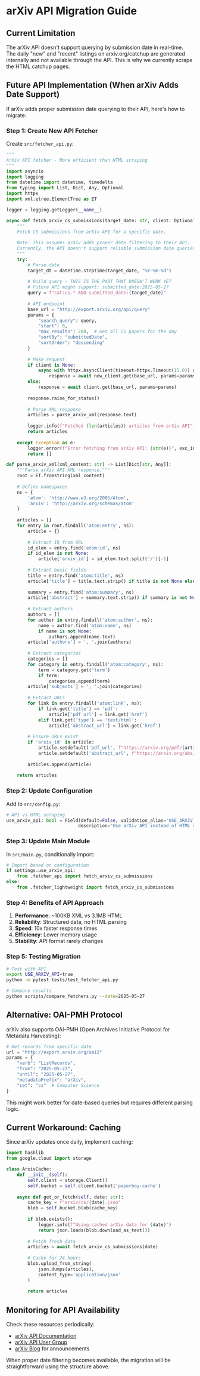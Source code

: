 # arXiv API Migration Guide

## Current Limitation

The arXiv API doesn't support querying by submission date in real-time. The daily "new" and "recent" listings on arxiv.org/catchup are generated internally and not available through the API. This is why we currently scrape the HTML catchup pages.

## Future API Implementation (When arXiv Adds Date Support)

If arXiv adds proper submission date querying to their API, here's how to migrate:

### Step 1: Create New API Fetcher

Create `src/fetcher_api.py`:

```python
"""
ArXiv API fetcher - More efficient than HTML scraping
"""
import asyncio
import logging
from datetime import datetime, timedelta
from typing import List, Dict, Any, Optional
import httpx
import xml.etree.ElementTree as ET

logger = logging.getLogger(__name__)

async def fetch_arxiv_cs_submissions(target_date: str, client: Optional[httpx.AsyncClient] = None) -> List[Dict[str, Any]]:
    """
    Fetch CS submissions from arXiv API for a specific date.
    
    Note: This assumes arXiv adds proper date filtering to their API.
    Currently, the API doesn't support reliable submission date queries.
    """
    try:
        # Parse date
        target_dt = datetime.strptime(target_date, "%Y-%m-%d")
        
        # Build query - THIS IS THE PART THAT DOESN'T WORK YET
        # Future API might support: submitted_date:2025-05-27
        query = f"cat:cs.* AND submitted_date:{target_date}"
        
        # API endpoint
        base_url = "http://export.arxiv.org/api/query"
        params = {
            "search_query": query,
            "start": 0,
            "max_results": 200,  # Get all CS papers for the day
            "sortBy": "submittedDate",
            "sortOrder": "descending"
        }
        
        # Make request
        if client is None:
            async with httpx.AsyncClient(timeout=httpx.Timeout(15.0)) as new_client:
                response = await new_client.get(base_url, params=params)
        else:
            response = await client.get(base_url, params=params)
        
        response.raise_for_status()
        
        # Parse XML response
        articles = parse_arxiv_xml(response.text)
        
        logger.info(f"Fetched {len(articles)} articles from arXiv API")
        return articles
        
    except Exception as e:
        logger.error(f"Error fetching from arXiv API: {str(e)}", exc_info=True)
        return []

def parse_arxiv_xml(xml_content: str) -> List[Dict[str, Any]]:
    """Parse arXiv API XML response."""
    root = ET.fromstring(xml_content)
    
    # Define namespaces
    ns = {
        'atom': 'http://www.w3.org/2005/Atom',
        'arxiv': 'http://arxiv.org/schemas/atom'
    }
    
    articles = []
    for entry in root.findall('atom:entry', ns):
        article = {}
        
        # Extract ID from URL
        id_elem = entry.find('atom:id', ns)
        if id_elem is not None:
            article['arxiv_id'] = id_elem.text.split('/')[-1]
        
        # Extract basic fields
        title = entry.find('atom:title', ns)
        article['title'] = title.text.strip() if title is not None else ""
        
        summary = entry.find('atom:summary', ns)
        article['abstract'] = summary.text.strip() if summary is not None else ""
        
        # Extract authors
        authors = []
        for author in entry.findall('atom:author', ns):
            name = author.find('atom:name', ns)
            if name is not None:
                authors.append(name.text)
        article['authors'] = ', '.join(authors)
        
        # Extract categories
        categories = []
        for category in entry.findall('atom:category', ns):
            term = category.get('term')
            if term:
                categories.append(term)
        article['subjects'] = ', '.join(categories)
        
        # Extract URLs
        for link in entry.findall('atom:link', ns):
            if link.get('title') == 'pdf':
                article['pdf_url'] = link.get('href')
            elif link.get('type') == 'text/html':
                article['abstract_url'] = link.get('href')
        
        # Ensure URLs exist
        if 'arxiv_id' in article:
            article.setdefault('pdf_url', f"https://arxiv.org/pdf/{article['arxiv_id']}.pdf")
            article.setdefault('abstract_url', f"https://arxiv.org/abs/{article['arxiv_id']}")
        
        articles.append(article)
    
    return articles
```

### Step 2: Update Configuration

Add to `src/config.py`:

```python
# API vs HTML scraping
use_arxiv_api: bool = Field(default=False, validation_alias='USE_ARXIV_API', 
                           description="Use arXiv API instead of HTML scraping (when available)")
```

### Step 3: Update Main Module

In `src/main.py`, conditionally import:

```python
# Import based on configuration
if settings.use_arxiv_api:
    from .fetcher_api import fetch_arxiv_cs_submissions
else:
    from .fetcher_lightweight import fetch_arxiv_cs_submissions
```

### Step 4: Benefits of API Approach

1. **Performance**: ~100KB XML vs 3.1MB HTML
2. **Reliability**: Structured data, no HTML parsing
3. **Speed**: 10x faster response times
4. **Efficiency**: Lower memory usage
5. **Stability**: API format rarely changes

### Step 5: Testing Migration

```bash
# Test with API
export USE_ARXIV_API=true
python -m pytest tests/test_fetcher_api.py

# Compare results
python scripts/compare_fetchers.py --date=2025-05-27
```

## Alternative: OAI-PMH Protocol

arXiv also supports OAI-PMH (Open Archives Initiative Protocol for Metadata Harvesting):

```python
# Get records from specific date
url = "http://export.arxiv.org/oai2"
params = {
    "verb": "ListRecords",
    "from": "2025-05-27",
    "until": "2025-05-27",
    "metadataPrefix": "arXiv",
    "set": "cs"  # Computer Science
}
```

This might work better for date-based queries but requires different parsing logic.

## Current Workaround: Caching

Since arXiv updates once daily, implement caching:

```python
import hashlib
from google.cloud import storage

class ArxivCache:
    def __init__(self):
        self.client = storage.Client()
        self.bucket = self.client.bucket('paperboy-cache')
    
    async def get_or_fetch(self, date: str):
        cache_key = f"arxiv/cs/{date}.json"
        blob = self.bucket.blob(cache_key)
        
        if blob.exists():
            logger.info(f"Using cached arXiv data for {date}")
            return json.loads(blob.download_as_text())
        
        # Fetch fresh data
        articles = await fetch_arxiv_cs_submissions(date)
        
        # Cache for 24 hours
        blob.upload_from_string(
            json.dumps(articles),
            content_type='application/json'
        )
        
        return articles
```

## Monitoring for API Availability

Check these resources periodically:
- [arXiv API Documentation](https://arxiv.org/help/api)
- [arXiv API User Group](https://groups.google.com/g/arxiv-api)
- [arXiv Blog](https://blog.arxiv.org/) for announcements

When proper date filtering becomes available, the migration will be straightforward using the structure above.